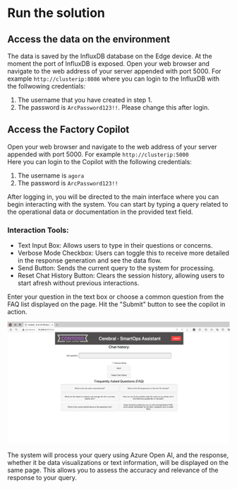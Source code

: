 # Run the solution


## Access the data on the environment
The data is saved by the InfluxDB database on the Edge device. At the moment the port of InfluxDB is exposed. Open your web browser and navigate to the web address of your server appended with port 5000. For example ``` http://clusterip:8086 ``` where you can login to the InfluxDB with the follwowing credentials:<br> 
1. The username that you have created in step 1. <br>
2. The password is ``` ArcPassword123!! ```. Please change this after login. 

## Access the Factory Copilot
Open your web browser and navigate to the web address of your server appended with port 5000. For example ```http://clusterip:5000 ```
<br>
Here you can login to the Copilot with the following credentials:<br>
1. The username is ``` agora ```
2. The password is ``` ArcPassword123!! ```

After logging in, you will be directed to the main interface where you can begin interacting with the system. You can start by typing a query related to the operational data or documentation in the provided text field.

### Interaction Tools:

* Text Input Box: Allows users to type in their questions or concerns.
* Verbose Mode Checkbox: Users can toggle this to receive more detailed in the response generation and see the data flow.
* Send Button: Sends the current query to the system for processing.
* Reset Chat History Button: Clears the session history, allowing users to start afresh without previous interactions.

Enter your question in the text box or choose a common question from the FAQ list displayed on the page. Hit the "Submit" button to see the copilot in action.

![test](./readme_assets/cerebral-ask.png)

The system will process your query using Azure Open AI, and the response, whether it be data visualizations or text information, will be displayed on the same page. This allows you to assess the accuracy and relevance of the response to your query.